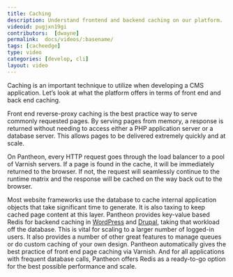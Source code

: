 ```yaml
---
title: Caching
description: Understand frontend and backend caching on our platform.
videoid: pugjxn19gi
contributors:  [dwayne]
permalink:  docs/videos/:basename/
tags: [cacheedge]
type: video
categories: [develop, cli]
layout: video
---
```


Caching is an important technique to utilize when developing a CMS application. Let’s look at what the platform offers in terms of front end and back end caching.  

Front end reverse-proxy caching is the best practice way to serve commonly requested pages. By serving pages from memory, a response is returned without needing to access either a PHP application server or a database server. This allows pages to be delivered extremely quickly and at scale.


On Pantheon, every HTTP request goes through the load balancer to a pool of Varnish servers. If a page is found in the cache, it will be immediately returned to the browser. If not, the request will seamlessly continue to the runtime matrix and the response will be cached on the way back out to the browser.


Most website frameworks use the database to cache internal application objects that take significant time to generate. It is also taxing to keep cached page content at this layer. Pantheon provides key-value based Redis for backend caching in [WordPress](/docs/wordpress-redis/) and [Drupal](/docs/drupal-redis/), taking that workload off the database. This is vital for scaling to a larger number of logged-in users. It also provides a number of other great features to manage queues or do custom caching of your own design.
Pantheon automatically gives the best practice of front end page caching via Varnish. And for all applications with frequent database calls, Pantheon offers Redis as a ready-to-go option for the best possible performance and scale.  
